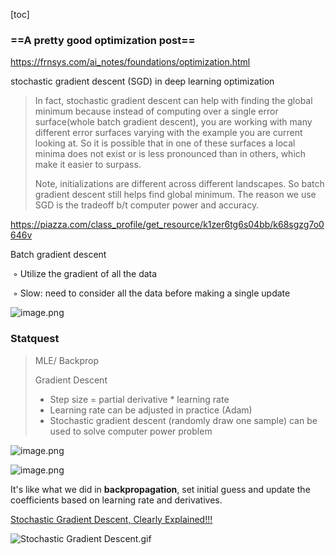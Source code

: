 [toc]







### ==A pretty good optimization post== 

https://frnsys.com/ai_notes/foundations/optimization.html

stochastic gradient descent (SGD) in deep learning optimization

> In fact, stochastic gradient descent can help with finding the global minimum because instead of computing over a single error surface(whole batch gradient descent), you are working with many different error surfaces varying with the example you are current looking at. So it is possible that in one of these surfaces a local minima does not exist or is less pronounced than in others, which make it easier to surpass.
>
> Note, initializations are different across different landscapes. So batch gradient descent still helps find global minimum. The reason we use SGD is the tradeoff b/t computer power and accuracy.





https://piazza.com/class_profile/get_resource/k1zer6tg6s04bb/k68sgzg7o0646v

Batch gradient descent 

​	◦ Utilize the gradient of all the data 

​	◦ Slow: need to consider all the data before making a single update





![image.png](https://i.loli.net/2020/02/11/cY1m3xL45gfjIA9.png)



















### Statquest

> MLE/ Backprop
>
> Gradient Descent
>
> - Step size = partial derivative * learning rate
> - Learning rate can be adjusted in practice (Adam)
> - Stochastic gradient descent (randomly draw one sample) can be used to solve computer power problem



![image.png](https://i.loli.net/2020/01/08/LMyJxtAmGh2P1VT.png)



![image.png](https://i.loli.net/2020/01/08/zsPbTFahqgvIGf6.png)



It's like what we did in **backpropagation**, set initial guess and update the coefficients based on learning rate and derivatives. 



[Stochastic Gradient Descent, Clearly Explained!!!](https://www.youtube.com/watch?v=vMh0zPT0tLI&feature=youtu.be)



![Stochastic Gradient Descent.gif](https://i.loli.net/2020/01/08/YEjAcgrywVs2p8u.gif)





